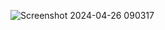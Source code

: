 ![Screenshot 2024-04-26 090317](https://github.com/omer-el-osman/makale-Article-Omer/assets/104498125/cc3712ae-29bb-40d1-a038-b55fdbd1c237)
